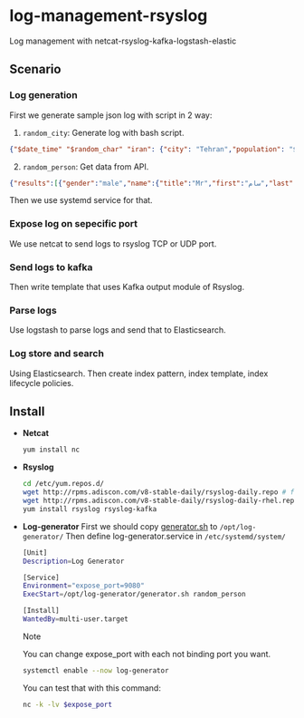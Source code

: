 # log-management-rsyslog
Log management with netcat-rsyslog-kafka-logstash-elastic

## Scenario
### Log generation
First we generate sample json log with script in 2 way:
1. `random_city`: Generate log with bash script.
  ```json
  {"$date_time" "$random_char" "iran": {"city": "Tehran","population": "$population","men": "$(($population*$percentage/100))","women": "$(($population*(100-$percentage)/100))","hOffset": "$(($population*2))","vOffset": "100","weather": "$sun"}
  ```

2. `random_person`: Get data from API.
  ```json
  {"results":[{"gender":"male","name":{"title":"Mr","first":"سام","last":"نجاتی"},"location":{"street":{"number":5093,"name":"شهید آرش مهر"},"city":"اراک","state":"سیستان و بلوچستان","country":"Iran","postcode":85524,"coordinates":{"latitude":"14.8221","longitude":"-66.8774"},"timezone":{"offset":"-5:00","description":"Eastern Time (US & Canada), Bogota, Lima"}},"email":"sm.njty@example.com","login":{"uuid":"6a38607d-4498-492f-93ca-369819d90283","username":"smallostrich271","password":"circus","salt":"prLILh0M","md5":"dfafa1f6203c7589964d8e39d1dc4beb","sha1":"21996887ab6481a45e9694e6bc9281bf93fc214f","sha256":"c26345cd8199200d0016a03de687a7428df7d6c348a0ce5ec1260b4b3b1ead8b"},"dob":{"date":"1967-09-05T20:28:25.316Z","age":56},"registered":{"date":"2013-11-30T11:00:16.765Z","age":9},"phone":"006-85015204","cell":"0902-142-6178","id":{"name":"","value":null},"picture":{"large":"https://randomuser.me/api/portraits/men/50.jpg","medium":"https://randomuser.me/api/portraits/med/men/50.jpg","thumbnail":"https://randomuser.me/api/portraits/thumb/men/50.jpg"},"nat":"IR"}],"info":{"seed":"834d64feb14ac0ec","results":1,"page":1,"version":"1.4"}}
  ```

Then we use systemd service for that.

### Expose log on sepecific port
We use netcat to send logs to rsyslog TCP or UDP port.

### Send logs to kafka
Then write template that uses Kafka output module of Rsyslog.

### Parse logs
Use logstash to parse logs and send that to Elasticsearch.

### Log store and search
Using Elasticsearch. Then create index pattern, index template, index lifecycle policies.

## Install
- **Netcat**
  ```bash
  yum install nc
  ```
  
- **Rsyslog**
  ```bash
  cd /etc/yum.repos.d/
  wget http://rpms.adiscon.com/v8-stable-daily/rsyslog-daily.repo # for CentOS 7,8,9
  wget http://rpms.adiscon.com/v8-stable-daily/rsyslog-daily-rhel.repo # for RHEL 7,8,9
  yum install rsyslog rsyslog-kafka
  ```

- **Log-generator**
  First we should copy [generator.sh](./generator.sh) to `/opt/log-generator/`
  Then define log-generator.service in `/etc/systemd/system/`
  ```bash
  [Unit]
  Description=Log Generator
  
  [Service]
  Environment="expose_port=9080"
  ExecStart=/opt/log-generator/generator.sh random_person

  [Install]
  WantedBy=multi-user.target
  ```

  > [!NOTE]  
  > You can change expose_port with each not binding port you want. 
  
  ```bash
  systemctl enable --now log-generator
  ```
  You can test that with this command:
  ```bash
  nc -k -lv $expose_port
  ```
